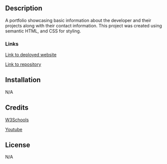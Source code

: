 # <My Portfolio>

## Description

A portfolio showcasing basic information about the developer and their projects along with their contact information. This project was created using semantic HTML, and CSS for styling.

### Links

[Link to deployed website]()

[Link to repository]()

## Installation

N/A

## Credits

[W3Schools](https://www.w3schools.com/)

[Youtube](https://www.youtube.com/)


## License

N/A
